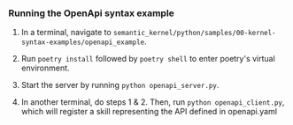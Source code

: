 ### Running the OpenApi syntax example

1. In a terminal, navigate to `semantic_kernel/python/samples/00-kernel-syntax-examples/openapi_example`.

2. Run `poetry install` followed by `poetry shell` to enter poetry's virtual environment.

3. Start the server by running `python openapi_server.py`.

4. In another terminal, do steps 1 & 2. Then, run `python openapi_client.py`, which will register a skill representing the API defined in openapi.yaml
